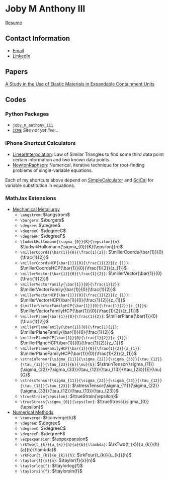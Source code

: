 <script type='text/javascript'
	src='https://cdnjs.cloudflare.com/ajax/libs/mathjax/2.7.0/MathJax.js?config=TeX-AMS_CHTML'>
</script>
<script type='text/x-mathjax-config'>
	MathJax.Ajax.config.path['Extra'] = 'https://jmanthony3.github.io/Codes/MathJax/extensions/TeX',
	MathJax.Hub.Config({
		TeX: {
			equationNumbers: {
				autoNumber: 'AMS',
			},
			extensions: [
				'[Extra]/MechanicalMetallurgy.js',
				'[Extra]/NumericalMethods.js',
			],
		},
		tex2jax: {
			inlineMath: [['$', '$'], ['\\(', '\\)']],
			blockMath: [['$$', '$$'], ['\\[', '\\]']],
		},
	});
</script>

# Joby M Anthony III
[Resume](Documents/Joby_M_Anthony_III.pdf)

## Contact Information
* [Email](mailto:jmanthony1@liberty.edu)
* [LinkedIn](https://www.linkedin.com/in/joby-m-anthony-iii)

## Papers
[A Study in the Use of Elastic Materials in Expandable Containment Units](https://digitalcommons.liberty.edu/montview/vol3/iss1/1)

## Codes
### Python Packages
* [`joby_m_anthony_iii`](https://jmanthony3.github.io/joby_m_anthony_iii/)
* [`ICME`](https://jmanthony3.github.io/ICME/) *Site not yet live...*

### iPhone Shortcut Calculators
* [LinearInterpolation](https://www.icloud.com/shortcuts/cb347f070cca4c57b34cc04d12459312): Law of Similar Triangles to find some third data point certain information and two known data points.
* [NewtonRaphson](https://www.icloud.com/shortcuts/438fc8e2e2ae4c37b3e2164491243ebb): Numerical, iterative technique for root-finding problems of single-variable equations.

Each of my shortcuts above depend on [SimpleCalculator](https://www.icloud.com/shortcuts/4009902408694f098318e814cf797826) and [SciCal](https://www.icloud.com/shortcuts/a0cf04611dc74faea74a700687af3ecd) for variable substitution in equations.

### MathJax Extensions
- [Mechanical Metallurgy](./Codes/MathJax/extensions/TeX/MechanicalMetallurgy.js)
  - `\angstrom`: $\angstrom$
  - `\burgers`: $\burgers$
  - `\degree`: $\degree$
  - `\degreeC`: $\degreeC$
  - `\degreeF`: $\degreeF$
  - `\ludwikHollomann{\sigma_{0}}{K}{\epsilon}{n}`: $\ludwikHollomann{\sigma_{0}}{K}{\epsilon}{n}$
  - `\millerCoords{\bar{1}}{0}{\frac{1}{2}}`: $\millerCoords{\bar{1}}{0}{\frac{1}{2}}$
  - `\millerCoordsHCP{\bar{1}}{0}{\frac{1}{2}}{z_{1}}`: $\millerCoordsHCP{\bar{1}}{0}{\frac{1}{2}}{z_{1}}$
  - `\millerVector{\bar{1}}{0}{\frac{1}{2}}`: $\millerVector{\bar{1}}{0}{\frac{1}{2}}$
  - `\millerVectorFamily{\bar{1}}{0}{\frac{1}{2}}`: $\millerVectorFamily{\bar{1}}{0}{\frac{1}{2}}$
  - `\millerVectorHCP{\bar{1}}{0}{\frac{1}{2}}{z_{1}}`: $\millerVectorHCP{\bar{1}}{0}{\frac{1}{2}}{z_{1}}$
  - `$\millerVectorFamilyHCP{\bar{1}}{0}{\frac{1}{2}}{z_{1}}$`: $\millerVectorFamilyHCP{\bar{1}}{0}{\frac{1}{2}}{z_{1}}$
  - `\millerPlane{\bar{1}}{0}{\frac{1}{2}}`: $\millerPlane{\bar{1}}{0}{\frac{1}{2}}$
  - `\millerPlaneFamily{\bar{1}}{0}{\frac{1}{2}}`: $\millerPlaneFamily{\bar{1}}{0}{\frac{1}{2}}$
  - `\millerPlaneHCP{\bar{1}}{0}{\frac{1}{2}}{z_{1}}`: $\millerPlaneHCP{\bar{1}}{0}{\frac{1}{2}}{z_{1}}$
  - `\millerPlaneFamilyHCP{\bar{1}}{0}{\frac{1}{2}}{z_{1}}`: $\millerPlaneFamilyHCP{\bar{1}}{0}{\frac{1}{2}}{z_{1}}$
  - `\strainTensor{\sigma_{11}}{\sigma_{22}}{\sigma_{33}}{\tau_{12}}{\tau_{13}}{\tau_{23}}{E}{\nu}{G}`: $\strainTensor{\sigma_{11}}{\sigma_{22}}{\sigma_{33}}{\tau_{12}}{\tau_{13}}{\tau_{23}}{E}{\nu}{G}$
  - `\stressTensor{\sigma_{11}}{\sigma_{22}}{\sigma_{33}}{\tau_{12}}{\tau_{13}}{\tau_{23}}`: $\stressTensor{\sigma_{11}}{\sigma_{22}}{\sigma_{33}}{\tau_{12}}{\tau_{13}}{\tau_{23}}$
  - `\trueStrain{\epsilon}`: $\trueStrain{\epsilon}$
  - `\trueStress{\sigma_{0}}{\epsilon}`: $\trueStress{\sigma_{0}}{\epsilon}$
- [Numerical Methods](./Codes/MathJax/extensions/TeX/NumericalMethods.js)
  - `\converge`: $\converge{h}$
  - `\degree`: $\degree$
  - `\degreeC`: $\degreeC$
  - `\degreeF`: $\degreeF$
  - `\expexpansion`: $\expexpansion$
  - `\rkTwo{t_{k}}{u_{k}}{h}{a}{b}{\lambda}`: $\rkTwo{t_{k}}{u_{k}}{h}{a}{b}{\lambda}$
  - `\rkFour{t_{k}}{u_{k}}{h}`: $\rkFour{t_{k}}{u_{k}}{h}$
  - `\taylor{f}{x}{n}`: $\taylor{f}{x}{n}$
  - `\taylorlog{f}`: $\taylorlog{f}$
  - `\taylorsin{f}`: $\taylorsin{f}$